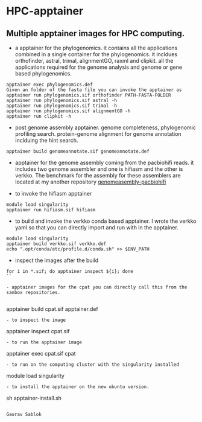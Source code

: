 # HPC-apptainer

## Multiple apptainer images for HPC computing. 

- a apptainer for the phylogenomics. it contains all the applications combined in a single container for the phylogenomics. it incldues orthofinder, astral, trimal, alignmentGO, raxml and clipkit. all the applications required for the genome analysis and genome or gene based phylogenomics.  
```
apptainer exec phylogenomics.def
Given an folder of the fasta file you can invoke the apptainer as
apptainer run phylogenomics.sif orthofinder PATH-FASTA-FOLDER
apptainer run phylogenomics.sif astral -h
apptainer run phylogenomics.sif trimal -h
apptainer run phylogenomics.sif alignmentGO -h
apptainer run clipkit -h
```
- post genome assembly apptainer. genome completeness, phylogenomic profiling search. protein-genome alignment for genome annotation inclduing the hint search. 

```
apptainer build genomeannotate.sif genomeannotate.def
```

- apptainer for the genome assembly coming from the pacbiohifi reads. it includes two genome assembler and one is hifiasm and the other is verkko. The benchmark for the assembly for these assemblers are located at my another repository [genomeasembly-pacbiohifi](https://github.com/sciencegenome/genomeassembly-pacbiohifi)

- to invoke the hifiasm apptainer 
```
module load singularity
apptainer run hifiasm.sif hifiasm
```
- to build and invoke the verkko conda based apptainer. I wrote the verkko yaml so that you can directly import and run with in the apptainer. 
```
module load singularity 
apptainer build verkko.sif verkko.def 
echo ".opt/conda/etc/profile.d/conda.sh" >> $ENV_PATH
```
- inspect the images after the build 
```
for i in *.sif; do apptainer inspect ${i}; done
``

- apptainer images for the cpat you can directly call this from the sanbox repositories. 
 
```
apptainer build cpat.sif apptainer.def
```
- to inspect the image
```
apptainer inspect cpat.sif
```
- to run the apptainer image 
```
apptainer exec cpat.sif cpat 
```
- to run on the computing cluster with the singularity installed
```
module load singularity
```
- to install the apptainer on the new ubuntu version.

```
sh apptainer-install.sh 
```

Gaurav Sablok
